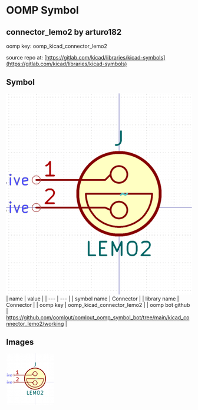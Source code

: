 # OOMP Symbol  
## connector_lemo2  by arturo182  
  
oomp key: oomp_kicad_connector_lemo2  
  
source repo at: [https://gitlab.com/kicad/libraries/kicad-symbols](https://gitlab.com/kicad/libraries/kicad-symbols)  
## Symbol  
  
[![working.png](working_600.png)](working.png)  
| name | value | 
| --- | --- | 
| symbol name | Connector | 
| library name | Connector | 
| oomp key | oomp_kicad_connector_lemo2 | 
| oomp bot github | https://github.com/oomlout/oomlout_oomp_symbol_bot/tree/main/kicad_connector_lemo2/working | 
## Images  
  
[![working.png](working_140.png)](working.png)  

